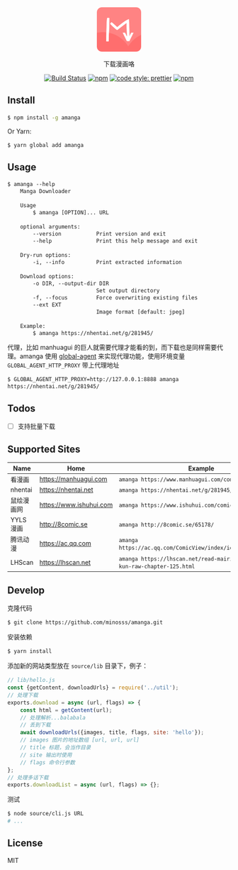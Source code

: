 <div align="center">
    <img src="logo.png" width=100>
</div>

<div align="center">

下载漫画咯

[![Build Status](https://travis-ci.com/minosss/amanga.svg?branch=master)](https://travis-ci.com/minosss/amanga)
[![npm](https://img.shields.io/npm/v/amanga.svg?style=flat-square)](https://www.npmjs.com/package/amanga)
[![code style: prettier](https://img.shields.io/badge/code_style-prettier-ff69b4.svg?style=flat-square)](https://github.com/prettier/prettier)
[![npm](https://img.shields.io/npm/dt/amanga.svg?style=flat-square)](https://www.npmjs.com/package/amanga)

</div>

## Install

```bash
$ npm install -g amanga
```

Or Yarn:

```bash
$ yarn global add amanga
```

## Usage

```
$ amanga --help
    Manga Downloader

    Usage
        $ amanga [OPTION]... URL

    optional arguments:
        --version           Print version and exit
        --help              Print this help message and exit

    Dry-run options:
        -i, --info          Print extracted information

    Download options:
        -o DIR, --output-dir DIR
                            Set output directory
        -f, --focus         Force overwriting existing files
        --ext EXT
                            Image format [default: jpeg]

    Example:
        $ amanga https://nhentai.net/g/281945/
```

代理，比如 manhuagui 的巨人就需要代理才能看的到，而下载也是同样需要代理。amanga 使用 [global-agent](https://www.npmjs.com/package/global-agent) 来实现代理功能，使用环境变量 `GLOBAL_AGENT_HTTP_PROXY` 带上代理地址

```
$ GLOBAL_AGENT_HTTP_PROXY=http://127.0.0.1:8888 amanga https://nhentai.net/g/281945/
```

## Todos

-   [ ] 支持批量下载

## Supported Sites

| Name       | Home                    | Example                                                                      |
| ---------- | ----------------------- | ---------------------------------------------------------------------------- |
| 看漫画     | https://manhuagui.com   | `amanga https://www.manhuagui.com/comic/4740/`                               |
| nhentai    | https://nhentai.net     | `amanga https://nhentai.net/g/281945/`                                       |
| 鼠绘漫画网 | https://www.ishuhui.com | `amanga https://www.ishuhui.com/comics/detail/11746/`                        |
| YYLS 漫画  | http://8comic.se        | `amanga http://8comic.se/65178/`                                             |
| 腾讯动漫   | https://ac.qq.com       | `amanga https://ac.qq.com/ComicView/index/id/505430/cid/972/`                |
| LHScan     | https://lhscan.net      | `amanga https://lhscan.net/read-mairimashita-iruma-kun-raw-chapter-125.html` |

## Develop

克隆代码

```bash
$ git clone https://github.com/minosss/amanga.git
```

安装依赖

```bash
$ yarn install
```

添加新的网站类型放在 `source/lib` 目录下，例子：

```js
// lib/hello.js
const {getContent, downloadUrls} = require('../util');
// 处理下载
exports.download = async (url, flags) => {
	const html = getContent(url);
	// 处理解析...balabala
	// 丢到下载
	await downloadUrls({images, title, flags, site: 'hello'});
	// images 图片的地址数组 [url, url, url]
	// title 标题，会当作目录
	// site 输出时使用
	// flags 命令行参数
};
// 处理多话下载
exports.downloadList = async (url, flags) => {};
```

测试

```bash
$ node source/cli.js URL
# ...
```

## License

MIT

